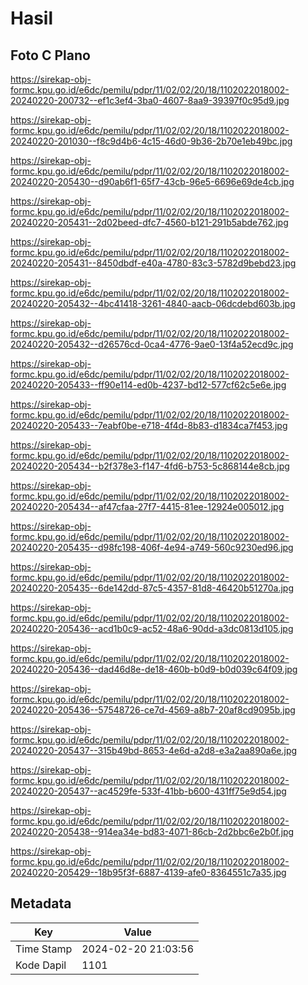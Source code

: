 # Hasil

## Foto C Plano

https://sirekap-obj-formc.kpu.go.id/e6dc/pemilu/pdpr/11/02/02/20/18/1102022018002-20240220-200732--ef1c3ef4-3ba0-4607-8aa9-39397f0c95d9.jpg

https://sirekap-obj-formc.kpu.go.id/e6dc/pemilu/pdpr/11/02/02/20/18/1102022018002-20240220-201030--f8c9d4b6-4c15-46d0-9b36-2b70e1eb49bc.jpg

https://sirekap-obj-formc.kpu.go.id/e6dc/pemilu/pdpr/11/02/02/20/18/1102022018002-20240220-205430--d90ab6f1-65f7-43cb-96e5-6696e69de4cb.jpg

https://sirekap-obj-formc.kpu.go.id/e6dc/pemilu/pdpr/11/02/02/20/18/1102022018002-20240220-205431--2d02beed-dfc7-4560-b121-291b5abde762.jpg

https://sirekap-obj-formc.kpu.go.id/e6dc/pemilu/pdpr/11/02/02/20/18/1102022018002-20240220-205431--8450dbdf-e40a-4780-83c3-5782d9bebd23.jpg

https://sirekap-obj-formc.kpu.go.id/e6dc/pemilu/pdpr/11/02/02/20/18/1102022018002-20240220-205432--4bc41418-3261-4840-aacb-06dcdebd603b.jpg

https://sirekap-obj-formc.kpu.go.id/e6dc/pemilu/pdpr/11/02/02/20/18/1102022018002-20240220-205432--d26576cd-0ca4-4776-9ae0-13f4a52ecd9c.jpg

https://sirekap-obj-formc.kpu.go.id/e6dc/pemilu/pdpr/11/02/02/20/18/1102022018002-20240220-205433--ff90e114-ed0b-4237-bd12-577cf62c5e6e.jpg

https://sirekap-obj-formc.kpu.go.id/e6dc/pemilu/pdpr/11/02/02/20/18/1102022018002-20240220-205433--7eabf0be-e718-4f4d-8b83-d1834ca7f453.jpg

https://sirekap-obj-formc.kpu.go.id/e6dc/pemilu/pdpr/11/02/02/20/18/1102022018002-20240220-205434--b2f378e3-f147-4fd6-b753-5c868144e8cb.jpg

https://sirekap-obj-formc.kpu.go.id/e6dc/pemilu/pdpr/11/02/02/20/18/1102022018002-20240220-205434--af47cfaa-27f7-4415-81ee-12924e005012.jpg

https://sirekap-obj-formc.kpu.go.id/e6dc/pemilu/pdpr/11/02/02/20/18/1102022018002-20240220-205435--d98fc198-406f-4e94-a749-560c9230ed96.jpg

https://sirekap-obj-formc.kpu.go.id/e6dc/pemilu/pdpr/11/02/02/20/18/1102022018002-20240220-205435--6de142dd-87c5-4357-81d8-46420b51270a.jpg

https://sirekap-obj-formc.kpu.go.id/e6dc/pemilu/pdpr/11/02/02/20/18/1102022018002-20240220-205436--acd1b0c9-ac52-48a6-90dd-a3dc0813d105.jpg

https://sirekap-obj-formc.kpu.go.id/e6dc/pemilu/pdpr/11/02/02/20/18/1102022018002-20240220-205436--dad46d8e-de18-460b-b0d9-b0d039c64f09.jpg

https://sirekap-obj-formc.kpu.go.id/e6dc/pemilu/pdpr/11/02/02/20/18/1102022018002-20240220-205436--57548726-ce7d-4569-a8b7-20af8cd9095b.jpg

https://sirekap-obj-formc.kpu.go.id/e6dc/pemilu/pdpr/11/02/02/20/18/1102022018002-20240220-205437--315b49bd-8653-4e6d-a2d8-e3a2aa890a6e.jpg

https://sirekap-obj-formc.kpu.go.id/e6dc/pemilu/pdpr/11/02/02/20/18/1102022018002-20240220-205437--ac4529fe-533f-41bb-b600-431ff75e9d54.jpg

https://sirekap-obj-formc.kpu.go.id/e6dc/pemilu/pdpr/11/02/02/20/18/1102022018002-20240220-205438--914ea34e-bd83-4071-86cb-2d2bbc6e2b0f.jpg

https://sirekap-obj-formc.kpu.go.id/e6dc/pemilu/pdpr/11/02/02/20/18/1102022018002-20240220-205429--18b95f3f-6887-4139-afe0-8364551c7a35.jpg


## Metadata

| Key        | Value               |
| ---------- | ------------------- |
| Time Stamp | 2024-02-20 21:03:56 |
| Kode Dapil | 1101                |



